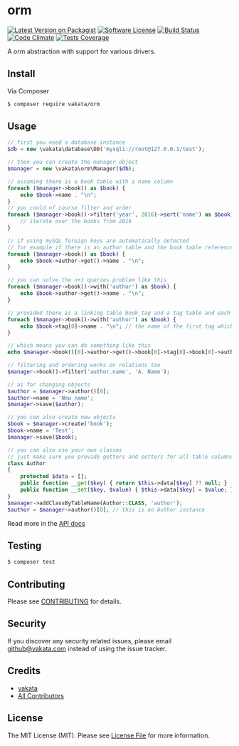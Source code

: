 # orm

[![Latest Version on Packagist][ico-version]][link-packagist]
[![Software License][ico-license]](LICENSE.md)
[![Build Status][ico-travis]][link-travis]
[![Code Climate][ico-cc]][link-cc]
[![Tests Coverage][ico-cc-coverage]][link-cc]

A orm abstraction with support for various drivers.

## Install

Via Composer

``` bash
$ composer require vakata/orm
```

## Usage

``` php
// first you need a database instance
$db = new \vakata\database\DB('mysqli://root@127.0.0.1/test');

// then you can create the manager object
$manager = new \vakata\orm\Manager($db);

// assuming there is a book table with a name column
foreach ($manager->book() as $book) {
    echo $book->name . "\n";
}
// you could of course filter and order
foreach ($manager->book()->filter('year', 2016)->sort('name') as $book) {
    // iterate over the books from 2016
}

// if using mySQL foreign keys are automatically detected
// for example if there is an author table and the book table references it
foreach ($manager->book() as $book) {
    echo $book->author->get()->name . "\n";
}

// you can solve the n+1 queries problem like this
foreach ($manager->book()->with('author') as $book) {
    echo $book->author->get()->name . "\n";
}

// provided there is a linking table book_tag and a tag table and each book has many tags you can do this
foreach ($manager->book()->with('author') as $book) {
    echo $book->tag[0]->name . "\n"; // the name of the first tag which the current book has
}

// which means you can do something like this
echo $manager->book()[0]->author->get()->book[0]->tag[0]->book[0]->author->get()->name;

// filtering and ordering works on relations too
$manager->book()->filter('author.name', 'A. Name');

// as for changing objects
$author = $manager->author()[0];
$author->name = 'New name';
$manager->save($author);

// you can also create new objects
$book = $manager->create('book');
$book->name = 'Test';
$manager->save($book);

// you can also use your own classes
// just make sure you provide getters and setters for all table columns and relations
class Author
{
    protected $data = [];
    public function __get($key) { return $this->data[$key] ?? null; }
    public function __set($key, $value) { $this->data[$key] = $value; }
}
$manager->addClassByTableName(Author::CLASS, 'author');
$author = $manager->author()[0]; // this is an Author instance
```

Read more in the [API docs](docs/README.md)

## Testing

``` bash
$ composer test
```


## Contributing

Please see [CONTRIBUTING](CONTRIBUTING.md) for details.

## Security

If you discover any security related issues, please email github@vakata.com instead of using the issue tracker.

## Credits

- [vakata][link-author]
- [All Contributors][link-contributors]

## License

The MIT License (MIT). Please see [License File](LICENSE.md) for more information.

[ico-version]: https://img.shields.io/packagist/v/vakata/orm.svg?style=flat-square
[ico-license]: https://img.shields.io/badge/license-MIT-brightgreen.svg?style=flat-square
[ico-travis]: https://img.shields.io/travis/vakata/orm/master.svg?style=flat-square
[ico-scrutinizer]: https://img.shields.io/scrutinizer/coverage/g/vakata/orm.svg?style=flat-square
[ico-code-quality]: https://img.shields.io/scrutinizer/g/vakata/orm.svg?style=flat-square
[ico-downloads]: https://img.shields.io/packagist/dt/vakata/orm.svg?style=flat-square
[ico-cc]: https://img.shields.io/codeclimate/github/vakata/orm.svg?style=flat-square
[ico-cc-coverage]: https://img.shields.io/codeclimate/coverage/github/vakata/orm.svg?style=flat-square

[link-packagist]: https://packagist.org/packages/vakata/orm
[link-travis]: https://travis-ci.org/vakata/orm
[link-scrutinizer]: https://scrutinizer-ci.com/g/vakata/orm/code-structure
[link-code-quality]: https://scrutinizer-ci.com/g/vakata/orm
[link-downloads]: https://packagist.org/packages/vakata/orm
[link-author]: https://github.com/vakata
[link-contributors]: ../../contributors
[link-cc]: https://codeclimate.com/github/vakata/orm

